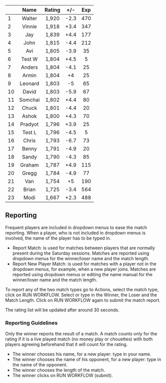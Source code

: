 | |Name|Rating|+/-|Exp|
|-|:--:|:----:|:-:|:-:|
|1|Walter|1,920|-2.3|470|
|2|Vinnie|1,918|+3.4|347|
|3|Jay|1,839|+4.4|177|
|4|John|1,815|-4.4|212|
|5|Avi|1,805|-3.9|35|
|6|Test W|1,804|+4.5|5|
|7|Anders|1,804|-4.1|25|
|8|Armin|1,804|+4|25|
|9|Leonard|1,803|-5|65|
|10|David|1,803|-5.9|67|
|11|Somchai|1,802|+4.4|80|
|12|Chuck|1,801|-4.4|20|
|13|Ashok|1,800|+4.3|70|
|14|Pradyot|1,796|+3.9|25|
|15|Test L|1,796|-4.5|5|
|16|Chris|1,793|-6.7|73|
|17|Benny|1,791|-4.9|20|
|18|Sandy|1,790|-4.3|85|
|19|Graham|1,787|+4.9|115|
|20|Gregg|1,784|-4.9|77|
|21|Van|1,754|+5|190|
|22|Brian|1,725|-3.4|564|
|23|Modi|1,667|+2.3|488|

 

## Reporting

Frequent players are included in dropdown menus to ease the match reporting.
When a player, who is not included in dropdown menus is involved, the name of the player has to be typed in.

- Report Match:  is used for matches between players that are normally present during the Saturday sessions.
Matches are reported using dropdown menus for the winner/loser name and the match length.
- Report New Player Match:  is used for matches with a player not in the dropdown menus, for example, when a new player joins.
Matches are reported using dropdown menus or editing the name manual for the winner/loser name and the match length.

To report any of the two match types go to Actions, select the match type, click on RUN WORKFLOW.
Select or type in the Winner, the Loser and the Match Length.
Click on RUN WORKFLOW again to submit the match report.

The rating list will be updated after around 30 seconds.

### Reporting Guidelines

Only the winner reports the result of a match.
A match counts only for the rating if it is a live played match (no money play or chouettes)
with both players agreeing beforehand that it will count for the rating.

- The winner chooses his name, for a new player: type in your name.
- The winner chooses the name of his opponent, for a new player: type in the name of the opponent.
- The winner chooses the length of the match.
- The winner clicks on RUN WORKFLOW (submit).
